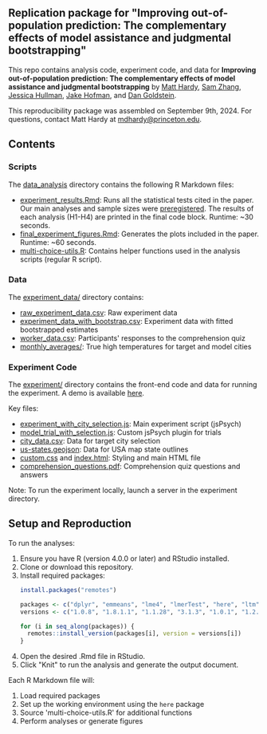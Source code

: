 ## Replication package for "Improving out-of-population prediction: The complementary effects of model assistance and judgmental bootstrapping"

This repo contains analysis code, experiment code, and data for <b>Improving out-of-population prediction: The complementary effects of model assistance and judgmental bootstrapping</b> by [Matt Hardy](https://matthardy.org/), [Sam Zhang](https://sam.zhang.fyi/), [Jessica Hullman](http://users.eecs.northwestern.edu/~jhullman/), [Jake Hofman](http://jakehofman.com/), and [Dan Goldstein](http://www.dangoldstein.com/).

This reproducibility package was assembled on September 9th, 2024. For questions, contact Matt Hardy at [mdhardy@princeton.edu](mailto:mdhardy@princeton.edu).

## Contents

### Scripts

The [data_analysis](data_analysis/) directory contains the following R Markdown files:

* [experiment_results.Rmd](experiment_results.Rmd): Runs all the statistical tests cited in the paper. Our main analyses and sample sizes were [preregistered](https://aspredicted.org/blind.php?x=36R_4GW). The results of each analysis (H1-H4) are printed in the final code block. Runtime: ~30 seconds.
* [final_experiment_figures.Rmd](final_experiment_figures.Rmd): Generates the plots included in the paper. Runtime: ~60 seconds.
* [multi-choice-utils.R](multi-choice-utils.R): Contains helper functions used in the analysis scripts (regular R script).

### Data

The [experiment_data/](experiment_data/) directory contains:

* [raw_experiment_data.csv](experiment_data/raw_experiment_data.csv): Raw experiment data
* [experiment_data_with_bootstrap.csv](experiment_data/experiment_data_with_bootstrap.csv): Experiment data with fitted bootstrapped estimates
* [worker_data.csv](experiment_data/worker_data.csv): Participants' responses to the comprehension quiz
* [monthly_averages/](experiment_data/monthly_averages/): True high temperatures for target and model cities

### Experiment Code

The [experiment/](experiment/) directory contains the front-end code and data for running the experiment. A demo is available [here](https://mdahardy.github.io/judgmental-bootstrapping-internal/experiment).

Key files:
* [experiment_with_city_selection.js](experiment/experiment_with_city_selection.js): Main experiment script (jsPsych)
* [model_trial_with_selection.js](experiment/model_trial_with_selection.js): Custom jsPsych plugin for trials
* [city_data.csv](experiment/city_data.csv): Data for target city selection
* [us-states.geojson](experiment/us-states.geojson): Data for USA map state outlines
* [custom.css](experiment/custom.css) and [index.html](experiment/index.html): Styling and main HTML file
* [comprehension_questions.pdf](experiment/comprehension_questions.pdf): Comprehension quiz questions and answers

Note: To run the experiment locally, launch a server in the experiment directory.

## Setup and Reproduction

To run the analyses:

1. Ensure you have R (version 4.0.0 or later) and RStudio installed.
2. Clone or download this repository.
3. Install required packages:
   ```r
   install.packages("remotes")
   
   packages <- c("dplyr", "emmeans", "lme4", "lmerTest", "here", "ltm", "glmnet", "ggplot2", "stringi", "lubridate", "ggpattern", "tidyr")
   versions <- c("1.0.8", "1.8.1.1", "1.1.28", "3.1.3", "1.0.1", "1.2.0", "4.1.4", "3.4.4", "1.7.6", "1.8.0", "1.0.1", "1.2.0")
   
   for (i in seq_along(packages)) {
     remotes::install_version(packages[i], version = versions[i])
   }
   ```
4. Open the desired .Rmd file in RStudio.
5. Click "Knit" to run the analysis and generate the output document.

Each R Markdown file will:
1. Load required packages
2. Set up the working environment using the `here` package
3. Source 'multi-choice-utils.R' for additional functions
4. Perform analyses or generate figures